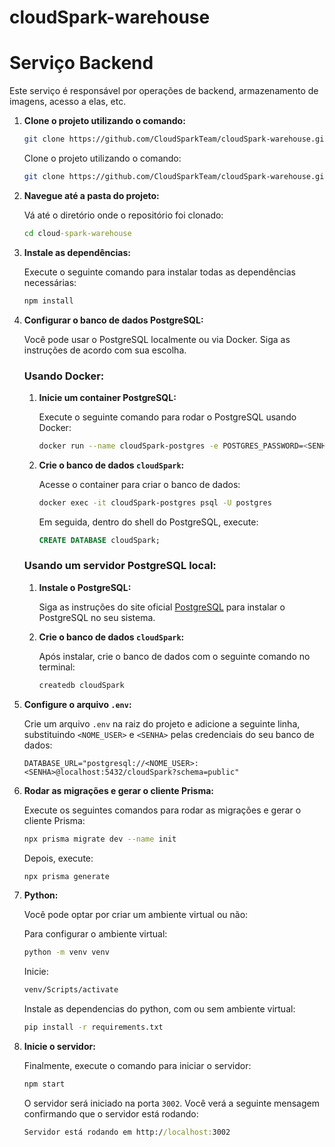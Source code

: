 # cloudSpark-warehouse
# Serviço Backend

Este serviço é responsável por operações de backend, armazenamento de imagens, acesso a elas, etc.

1. **Clone o projeto utilizando o comando:**

    ```bash
    git clone https://github.com/CloudSparkTeam/cloudSpark-warehouse.git
    ```
    Clone o projeto utilizando o comando:

   ```bash
   git clone https://github.com/CloudSparkTeam/cloudSpark-warehouse.git
   ```

2. **Navegue até a pasta do projeto:**

    Vá até o diretório onde o repositório foi clonado:

    ```cmd
    cd cloud-spark-warehouse
    ```

3. **Instale as dependências:**

    Execute o seguinte comando para instalar todas as dependências necessárias:

    ```cmd
    npm install
    ```

4. **Configurar o banco de dados PostgreSQL:**

    Você pode usar o PostgreSQL localmente ou via Docker. Siga as instruções de acordo com sua escolha.

    ### Usando Docker:

    1. **Inicie um container PostgreSQL:**

       Execute o seguinte comando para rodar o PostgreSQL usando Docker:

       ```bash
       docker run --name cloudSpark-postgres -e POSTGRES_PASSWORD=<SENHA> -p 5432:5432 -d postgres
       ```

    2. **Crie o banco de dados `cloudSpark`:**

       Acesse o container para criar o banco de dados:

       ```bash
       docker exec -it cloudSpark-postgres psql -U postgres
       ```

       Em seguida, dentro do shell do PostgreSQL, execute:

       ```sql
       CREATE DATABASE cloudSpark;
       ```

    ### Usando um servidor PostgreSQL local:

    1. **Instale o PostgreSQL:**

       Siga as instruções do site oficial [PostgreSQL](https://www.postgresql.org/download/) para instalar o PostgreSQL no seu sistema.

    2. **Crie o banco de dados `cloudSpark`:**

       Após instalar, crie o banco de dados com o seguinte comando no terminal:

       ```bash
       createdb cloudSpark
       ```

5. **Configure o arquivo `.env`:**

    Crie um arquivo `.env` na raiz do projeto e adicione a seguinte linha, substituindo `<NOME_USER>` e `<SENHA>` pelas credenciais do seu banco de dados:

    ```env
    DATABASE_URL="postgresql://<NOME_USER>:<SENHA>@localhost:5432/cloudSpark?schema=public"
    ```

6. **Rodar as migrações e gerar o cliente Prisma:**

    Execute os seguintes comandos para rodar as migrações e gerar o cliente Prisma:

    ```bash
    npx prisma migrate dev --name init
    ```

    Depois, execute:

    ```bash
    npx prisma generate
    ```

7. **Python:**

    Você pode optar por criar um ambiente virtual ou não:

    Para configurar o ambiente virtual:
    ```cmd
    python -m venv venv
    ```

    Inicie:
    ```cmd
    venv/Scripts/activate
    ```

    Instale as dependencias do python, com ou sem ambiente virtual:
    ```cmd
    pip install -r requirements.txt
    ```  

8. **Inicie o servidor:**

    Finalmente, execute o comando para iniciar o servidor:

    ```cmd
    npm start
    ```

    O servidor será iniciado na porta `3002`. Você verá a seguinte mensagem confirmando que o servidor está rodando:

    ```cmd
    Servidor está rodando em http://localhost:3002
    ```

